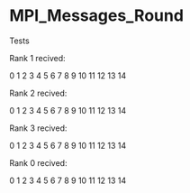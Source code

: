 # MPI_Messages_Round

Tests

Rank 1 recived:

0 1 2 3 4 5 6 7 8 9 10 11 12 13 14

Rank 2 recived:

0 1 2 3 4 5 6 7 8 9 10 11 12 13 14

Rank 3 recived:

0 1 2 3 4 5 6 7 8 9 10 11 12 13 14

Rank 0 recived:

0 1 2 3 4 5 6 7 8 9 10 11 12 13 14
